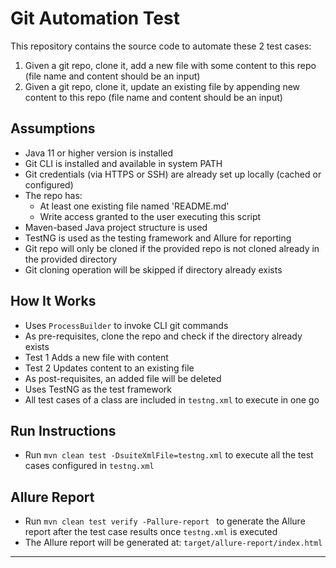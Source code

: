 # Git Automation Test

This repository contains the source code to automate these 2 test cases:
1. Given a git repo, clone it, add a new file with some content to this repo (file name and content should be an input)
2. Given a git repo, clone it, update an existing file by appending new content to this repo (file name and content should be an input)

## Assumptions

- Java 11 or higher version is installed
- Git CLI is installed and available in system PATH
- Git credentials (via HTTPS or SSH) are already set up locally (cached or configured)
- The repo has:
  - At least one existing file named 'README.md'
  - Write access granted to the user executing this script
- Maven-based Java project structure is used
- TestNG is used as the testing framework and Allure for reporting
- Git repo will only be cloned if the provided repo is not cloned already in the provided directory
- Git cloning operation will be skipped if directory already exists

## How It Works

- Uses `ProcessBuilder` to invoke CLI git commands
- As pre-requisites, clone the repo and check if the directory already exists
- Test 1 Adds a new file with content
- Test 2 Updates content to an existing file
- As post-requisites, an added file will be deleted
- Uses TestNG as the test framework
- All test cases of a class are included in `testng.xml` to execute in one go

## Run Instructions

- Run `mvn clean test -DsuiteXmlFile=testng.xml` to execute all the test cases configured in `testng.xml`

## Allure Report

- Run `mvn clean test verify -Pallure-report ` to generate the Allure report after the test case results once `testng.xml` is executed
- The Allure report will be generated at: `target/allure-report/index.html`

************************************************************************************************************************************************************************************
